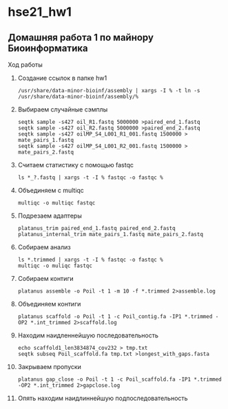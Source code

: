 # hse21_hw1
## Домашняя работа 1 по майнору Биоинформатика
Ход работы
1. Создание ссылок в папке hw1
    ```
    /usr/share/data-minor-bioinf/assembly | xargs -I % -t ln -s /usr/share/data-minor-bioinf/assembly/%
    ```
2. Выбираем случайные сэмплы
    ```
    seqtk sample -s427 oil_R1.fastq 5000000 >paired_end_1.fastq
    seqtk sample -s427 oil_R2.fastq 5000000 >paired_end_2.fastq
    seqtk sample -s427 oilMP_S4_L001_R1_001.fastq 1500000 > mate_pairs_1.fastq
    seqtk sample -s427 oilMP_S4_L001_R2_001.fastq 1500000 > mate_pairs_2.fastq
    ```
3. Считаем статистику с помощью fastqc
    ```
    ls *_?.fastq | xargs -t -I % fastqc -o fastqc %
    ```
4. Объединяем с multiqc
    ```
    multiqc -o multiqc fastqc
    ```
5. Подрезаем адаптеры
    ```
    platanus_trim paired_end_1.fastq paired_end_2.fastq
    platanus_internal_trim mate_pairs_1.fastq mate_pairs_2.fastq
    ```
6. Собираем анализ
    ```
    ls *.trimmed | xargs -t -I % fastqc -o fastqc %
    multiqc -o muliqc fastqc
    ```
7. Собираем контиги
    ```
    platanus assemble -o Poil -t 1 -m 10 -f *.trimmed 2>assemble.log
    ```
8. Объединяем контиги
    ```
    platanus scaffold -o Poil -t 1 -c Poil_contig.fa -IP1 *.trimmed -OP2 *.int_trimmed 2>scaffold.log
    ```
9. Находим наидленнейшую последовательность
    ```
    echo scaffold1_len3834874_cov232 > tmp.txt
    seqtk subseq Poil_scaffold.fa tmp.txt >longest_with_gaps.fasta
    ```
10. Закрываем пропуски
    ```
    platanus gap_close -o Poil -t 1 -c Poil_scaffold.fa -IP1 *.trimmed -OP2 *.int_trimmed 2>gapclose.log
    ```
11. Опять находим наидлиннейшую подпоследовательность

